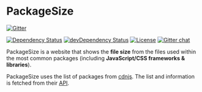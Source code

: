 ﻿PackageSize
===========

[![Gitter](https://badges.gitter.im/Join%20Chat.svg)](https://gitter.im/jerone/PackageSize?utm_source=badge&utm_medium=badge&utm_campaign=pr-badge&utm_content=badge)

[![Dependency Status](https://david-dm.org/jerone/PackageSize.svg?theme=shields.io)](https://david-dm.org/jerone/PackageSize)
[![devDependency Status](https://david-dm.org/jerone/PackageSize/dev-status.svg?theme=shields.io)](https://david-dm.org/jerone/PackageSize#info=devDependencies)
[![License](http://img.shields.io/badge/license-MIT-brightgreen.svg?style=flat)](https://github.com/jerone/PackageSize/blob/master/LICENSE.md)
[![Gitter chat](https://badges.gitter.im/jerone/PackageSize.svg)](https://gitter.im/jerone/PackageSize)

PackageSize is a website that shows the **file size** from the files used within
the most common packages (including **JavaScript/CSS frameworks & libraries**).

PackageSize uses the list of packages from [cdnjs](https://cdnjs.com/).
The list and information is fetched from their [API](https://github.com/cdnjs/cdnjs/wiki/Extensions%2C-Plugins%2C-Resources).
